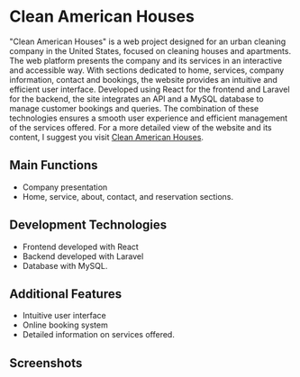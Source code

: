 # Clean American Houses

"Clean American Houses" is a web project designed for an urban cleaning company in the United States, focused on cleaning houses and apartments. The web platform presents the company and its services in an interactive and accessible way. With sections dedicated to home, services, company information, contact and bookings, the website provides an intuitive and efficient user interface. Developed using React for the frontend and Laravel for the backend, the site integrates an API and a MySQL database to manage customer bookings and queries. The combination of these technologies ensures a smooth user experience and efficient management of the services offered.
For a more detailed view of the website and its content, I suggest you visit [Clean American Houses](https://mycleanamericanhouses.com/).

## Main Functions

- Company presentation
- Home, service, about, contact, and reservation sections.

## Development Technologies

- Frontend developed with React
- Backend developed with Laravel
- Database with MySQL.

## Additional Features

- Intuitive user interface
- Online booking system
- Detailed information on services offered.

## Screenshots

<!-- Add your screenshots here -->
